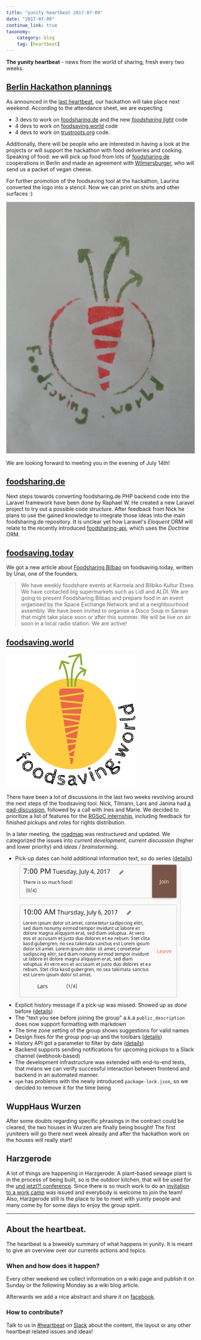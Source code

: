 ```yaml
---
title: "yunity heartbeat 2017-07-09"
date: "2017-07-09"
continue_link: true
taxonomy:
    category: blog
    tag: [heartbeat]
---
```


**The yunity heartbeat** - news from the world of sharing, fresh every two weeks.

## [Berlin Hackathon plannings](https://yunity.org/en/events/2017-06-14-hackathon)

As announced in the [last heartbeat](../2017-06-25), our hackathon will take place next weekend. According to the attendance sheet, we are expecting

- 3 devs to work on [foodsharing.de](https://foodsharing.de) and the new [_foodsharing light_](https://github.com/foodsharing-dev/foodsharing-light) code
- 4 devs to work on [foodsaving.world](https://foodsaving.world) code
- 4 devs to work on [trustroots.org](http://trustroots.org) code.

Additionally, there will be people who are interested in having a look at the projects or will support the hackathon with food deliveries and cooking. Speaking of food: we will pick up food from lots of [foodsharing.de](https://foodsharing.de) cooperations in Berlin and made an agreement with [Wilmersburger](https://www.wilmersburger.de), who will send us a packet of vegan cheese.

For further promotion of the foodsaving tool at the hackathon, Laurina converted the logo into a stencil. Now we can print on shirts and other surfaces :)

![](0.fsworld_stencil.jpg?resize=400,400)

We are looking forward to meeting you in the evening of July 14th!

## [foodsharing.de](https://foodsharing.de)

Next steps towards converting foodsharing.de PHP backend code into the Laravel framework have been done by Raphael W. He created a new Laravel project to try out a possible code structure. After feedback from Nick he plans to use the gained knowledge to integrate those ideas into the main foodsharing.de repository. It is unclear yet how Laravel's _Eloquent_ ORM will relate to the recently introduced [foodsharing-api](https://github.com/foodsharing-dev/foodsharing-api), which uses the _Doctrine_ ORM. 

## [foodsaving.today](https://foodsaving.today)

We got a new article about [Foodsharing Bilbao](https://foodsaving.today/en/blog/2017/06/30/foodsharing-bilbao-the-beginning) on foodsaving.today, written by Unai, one of the founders.

> We have weekly foodshare events at Karmela and Bilbiko Kultur Etxea. We have contacted big supermarkets such as Lidl and ALDI. We are going to present Foodsharing Bilbao and prepare food in an event organised by the Space Exchange Network and at a neighbourhood assembly. We have been invited to organise a Disco Soup in Sarean that might take place soon or after this summer. We will be live on air soon in a local radio station. We are active!

## [foodsaving.world](https://foodsaving.world)

![](fsworld_logo.png?resize=200,200)

There have been a lot of discussions in the last two weeks revolving around the next steps of the foodsaving tool. Nick, Tilmann, Lars and Janina had [a pad-discussion](https://yunity.atlassian.net/wiki/display/FSINT/2017-06-30+Planning+meeting), followed by a call with Ines and Marie. We decided to prioritize a list of features for the [RGSoC internship](https://railsgirlssummerofcode.org/), including feedback for finished pickups and roles for rights distribution.

In a later meeting, the [roadmap](https://github.com/yunity/foodsaving-frontend/blob/master/ROADMAP.md) was restructured and updated. We categorized the issues into _current development_, _current discussion_ (higher and lower priority) and _ideas / brainstorming_.

- Pick-up dates can hold additional information text, so do series ([details](https://github.com/yunity/foodsaving-frontend/pull/549))
![](fstool-commentfield.png)
- Explicit history message if a pick-up was missed. Showed up as _done_ before ([details](https://github.com/yunity/foodsaving-frontend/pull/540))
- The "text you see before joining the group" a.k.a `public_description` does now support formatting with markdown
- The time zone setting of the group shows suggestions for valid names
- Design fixes for the group pop-up and the toolbars ([details](https://github.com/yunity/foodsaving-frontend/pull/533))
- History API got a parameter to filter by date ([details](https://github.com/yunity/foodsaving-backend/commit/562919221c95be8ccc6fcb335dc22b79f769b254))
- Backend supports sending notifications for upcoming pickups to a Slack channel (webhook-based)
- The development infrastructure was extended with end-to-end tests, that means we can verify successful interaction between frontend and backend in an automated manner.
- `npm` has problems with the newly introduced `package-lock.json`, so we decided to remove it for the time being

## WuppHaus Wurzen

After some doubts regarding specific phrasings in the contract could be cleared, the two houses in Wurzen are finally being bought! The first yuniteers will go there next week already and after the hackathon work on the houses will really start! 

## Harzgerode

A lot of things are happening in Harzgerode: A plant-based sewage plant is in the process of being built, so is the outdoor kitchen, that will be used for the [und jetzt?! conference](http://www.undjetzt-konferenz.de/). Since there is so much work to do an [invitation to a work camp](https://www.youtube.com/watch?v=UTtHYLnnLxs) was issued and everybody is welcome to join the team!
Also, Harzgerode still is the place to be to meet with yunity people and many come by for some days to enjoy the group spirit.

---

## About the heartbeat.

The heartbeat is a biweekly summary of what happens in yunity. It is meant to give an overview over our currents actions and topics.

### When and how does it happen?

Every other weekend we collect information on a wiki page and publish it on Sunday or the following Monday as a wiki blog article.

Afterwards we add a nice abstract and share it on [facebook](https://www.facebook.com/yunity.org/).

### How to contribute?

Talk to us in [#heartbeat](https://yunity.slack.com/messages/heartbeat/) on [Slack](https://slackin.yunity.org) about the content, the layout or any other heartbeat related issues and ideas!
